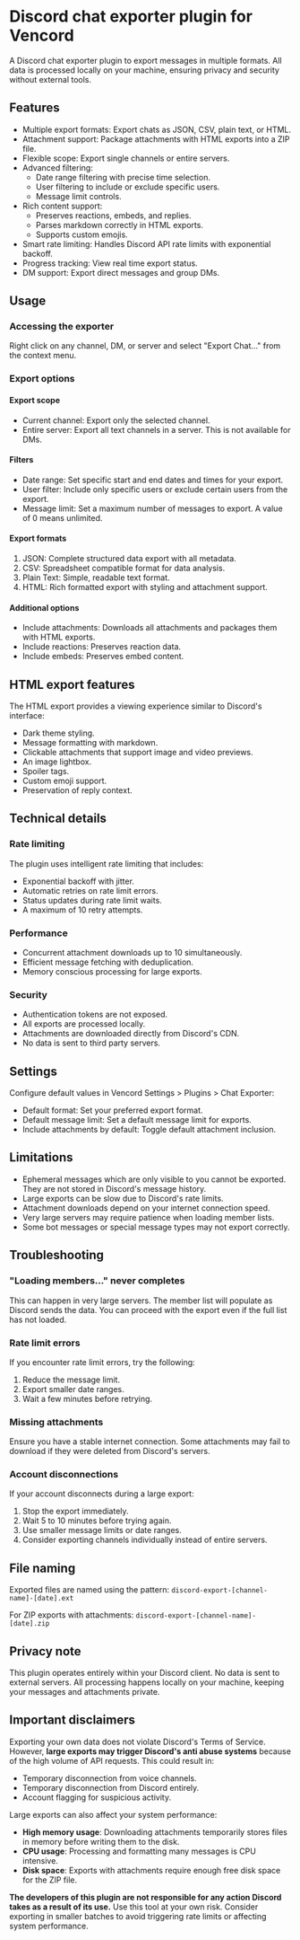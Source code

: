 # Discord chat exporter plugin for Vencord

A Discord chat exporter plugin to export messages in multiple formats. All data is processed locally on your machine, ensuring privacy and security without external tools.

## Features

* Multiple export formats: Export chats as JSON, CSV, plain text, or HTML.
* Attachment support: Package attachments with HTML exports into a ZIP file.
* Flexible scope: Export single channels or entire servers.
* Advanced filtering:
    * Date range filtering with precise time selection.
    * User filtering to include or exclude specific users.
    * Message limit controls.
* Rich content support:
    * Preserves reactions, embeds, and replies.
    * Parses markdown correctly in HTML exports.
    * Supports custom emojis.
* Smart rate limiting: Handles Discord API rate limits with exponential backoff.
* Progress tracking: View real time export status.
* DM support: Export direct messages and group DMs.

## Usage

### Accessing the exporter

Right click on any channel, DM, or server and select "Export Chat..." from the context menu.

### Export options

#### Export scope
* Current channel: Export only the selected channel.
* Entire server: Export all text channels in a server. This is not available for DMs.

#### Filters
* Date range: Set specific start and end dates and times for your export.
* User filter: Include only specific users or exclude certain users from the export.
* Message limit: Set a maximum number of messages to export. A value of 0 means unlimited.

#### Export formats
1.  JSON: Complete structured data export with all metadata.
2.  CSV: Spreadsheet compatible format for data analysis.
3.  Plain Text: Simple, readable text format.
4.  HTML: Rich formatted export with styling and attachment support.

#### Additional options
* Include attachments: Downloads all attachments and packages them with HTML exports.
* Include reactions: Preserves reaction data.
* Include embeds: Preserves embed content.

## HTML export features

The HTML export provides a viewing experience similar to Discord's interface:
* Dark theme styling.
* Message formatting with markdown.
* Clickable attachments that support image and video previews.
* An image lightbox.
* Spoiler tags.
* Custom emoji support.
* Preservation of reply context.

## Technical details

### Rate limiting
The plugin uses intelligent rate limiting that includes:
* Exponential backoff with jitter.
* Automatic retries on rate limit errors.
* Status updates during rate limit waits.
* A maximum of 10 retry attempts.

### Performance
* Concurrent attachment downloads up to 10 simultaneously.
* Efficient message fetching with deduplication.
* Memory conscious processing for large exports.

### Security
* Authentication tokens are not exposed.
* All exports are processed locally.
* Attachments are downloaded directly from Discord's CDN.
* No data is sent to third party servers.

## Settings

Configure default values in Vencord Settings > Plugins > Chat Exporter:
* Default format: Set your preferred export format.
* Default message limit: Set a default message limit for exports.
* Include attachments by default: Toggle default attachment inclusion.

## Limitations

* Ephemeral messages which are only visible to you cannot be exported. They are not stored in Discord's message history.
* Large exports can be slow due to Discord's rate limits.
* Attachment downloads depend on your internet connection speed.
* Very large servers may require patience when loading member lists.
* Some bot messages or special message types may not export correctly.

## Troubleshooting

### "Loading members..." never completes
This can happen in very large servers. The member list will populate as Discord sends the data. You can proceed with the export even if the full list has not loaded.

### Rate limit errors
If you encounter rate limit errors, try the following:
1.  Reduce the message limit.
2.  Export smaller date ranges.
3.  Wait a few minutes before retrying.

### Missing attachments
Ensure you have a stable internet connection. Some attachments may fail to download if they were deleted from Discord's servers.

### Account disconnections
If your account disconnects during a large export:
1.  Stop the export immediately.
2.  Wait 5 to 10 minutes before trying again.
3.  Use smaller message limits or date ranges.
4.  Consider exporting channels individually instead of entire servers.

## File naming

Exported files are named using the pattern:
`discord-export-[channel-name]-[date].ext`

For ZIP exports with attachments:
`discord-export-[channel-name]-[date].zip`

## Privacy note

This plugin operates entirely within your Discord client. No data is sent to external servers. All processing happens locally on your machine, keeping your messages and attachments private.

## Important disclaimers

Exporting your own data does not violate Discord's Terms of Service. However, **large exports may trigger Discord's anti abuse systems** because of the high volume of API requests. This could result in:
* Temporary disconnection from voice channels.
* Temporary disconnection from Discord entirely.
* Account flagging for suspicious activity.

Large exports can also affect your system performance:
* **High memory usage**: Downloading attachments temporarily stores files in memory before writing them to the disk.
* **CPU usage**: Processing and formatting many messages is CPU intensive.
* **Disk space**: Exports with attachments require enough free disk space for the ZIP file.

**The developers of this plugin are not responsible for any action Discord takes as a result of its use.** Use this tool at your own risk. Consider exporting in smaller batches to avoid triggering rate limits or affecting system performance.
